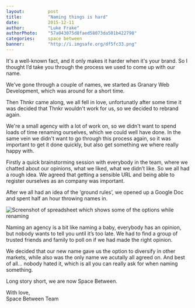 ```yaml
---
layout:         post
title:          "Naming things is hard"
date:           2015-12-11
author:         "Luke Frake"
authorPhoto:    "57a043075d8faed58073da501b422798"
categories:     space between
banner:         "http://i.imgsafe.org/df5fc33.png"
---
```


It's a well-known fact, and it only makes it harder when it's your brand. So I thought I’d take you through the process we used to come up with our name.

We’ve gone through a couple of names, we started as Granary Web Development, which was around for a short time.

Then Thnkr came along, we all fell in love, unfortunatly after some time it was decided that Thnkr wouldn't work for us, so we decided to rebrand again.

We're a small agency with a lot of work on, so we didn't want to spend loads of time renaming ourselves, which we could well have done. In the same vein we didn't want to go through this process again, so it was important to get it done quickly, but also get something we where really happy with.

Firstly a quick brainstorming session with everybody in the team, where we chatted about our opinions, what we liked, what we didn’t like. So we all had a rough idea. We agreed that getting a sensible URL and being able to register ourselves as an company was important.

After we all had an idea of the ‘ground rules’, we opened up a Google Doc and spent half an hour throwing names in.

![Screenshot of spreadsheet which shows some of the options while renaming](http://i.imgsafe.org/43b22dc.png)

Naming an agency is a bit like naming a baby, everybody has an opinion, but nobody wants to tell you until it’s too late. We had to find a group of trusted friends and family to poll on if we had made the right opinion.

We decided that our new name gave us the option to diversify in other markets, while also was the only name we acutally all agreed on. And best of all... nobody hated it, which is all you can really ask for when naming something.

Long story short, we are now Space Between.

With love,<br/>
Space Between Team